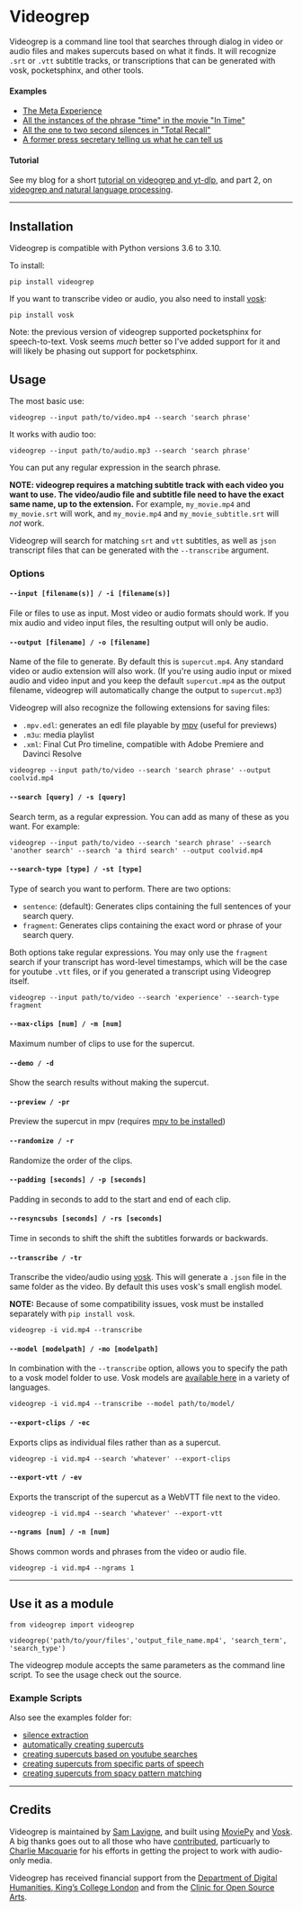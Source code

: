Videogrep
=========

Videogrep is a command line tool that searches through dialog in video or audio files and makes supercuts based on what it finds. It will recognize `.srt` or `.vtt` subtitle tracks, or transcriptions that can be generated with vosk, pocketsphinx, and other tools.

#### Examples

* [The Meta Experience](https://www.youtube.com/watch?v=nGHbOckpifw)
* [All the instances of the phrase "time" in the movie "In Time"](https://www.youtube.com/watch?v=PQMzOUeprlk)
* [All the one to two second silences in "Total Recall"](https://www.youtube.com/watch?v=qEtEbXVbYJQ)
* [A former press secretary telling us what he can tell us](https://www.youtube.com/watch?v=D7pymdCU5NQ)

#### Tutorial

See my blog for a short [tutorial on videogrep and yt-dlp](https://lav.io/notes/videogrep-tutorial/), and part 2, on [videogrep and natural language processing](https://lav.io/notes/videogrep-and-spacy/).

----

## Installation

Videogrep is compatible with Python versions 3.6 to 3.10.

To install:

```
pip install videogrep
```

If you want to transcribe video or audio, you also need to install [vosk](https://alphacephei.com/vosk/):

```
pip install vosk
```

Note: the previous version of videogrep supported pocketsphinx for speech-to-text. Vosk seems *much* better so I've added support for it and will likely be phasing out support for pocketsphinx.

## Usage

The most basic use:

```
videogrep --input path/to/video.mp4 --search 'search phrase'
```

It works with audio too:
```
videogrep --input path/to/audio.mp3 --search 'search phrase'
```

You can put any regular expression in the search phrase.

**NOTE: videogrep requires a matching subtitle track with each video you want to use. The video/audio file and subtitle file need to have the exact same name, up to the extension.** For example, `my_movie.mp4` and `my_movie.srt` will work, and `my_movie.mp4` and `my_movie_subtitle.srt` will *not* work.

Videogrep will search for matching `srt` and `vtt` subtitles, as well as `json` transcript files that can be generated with the `--transcribe` argument.

### Options

#### `--input [filename(s)] / -i [filename(s)]`

File or files to use as input. Most video or audio formats should work. If you mix audio and video input files, the resulting output will only be audio.


#### `--output [filename] / -o [filename]`

Name of the file to generate. By default this is `supercut.mp4`. Any standard video or audio extension will also work. (If you're using audio input or mixed audio and video input and you keep the default `supercut.mp4` as the output filename, videogrep will automatically change the output to `supercut.mp3`)

Videogrep will also recognize the following extensions for saving files:
  * `.mpv.edl`: generates an edl file playable by [mpv](https://mpv.io/) (useful for previews)
  * `.m3u`: media playlist
  * `.xml`: Final Cut Pro timeline, compatible with Adobe Premiere and Davinci Resolve

```
videogrep --input path/to/video --search 'search phrase' --output coolvid.mp4
```


#### `--search [query] / -s [query]`

Search term, as a regular expression. You can add as many of these as you want. For example:

```
videogrep --input path/to/video --search 'search phrase' --search 'another search' --search 'a third search' --output coolvid.mp4
```


#### `--search-type [type] / -st [type]`

Type of search you want to perform. There are two options:

* `sentence`: (default): Generates clips containing the full sentences of your search query.
* `fragment`: Generates clips containing the exact word or phrase of your search query.

Both options take regular expressions. You may only use the `fragment` search if your transcript has word-level timestamps, which will be the case for youtube `.vtt` files, or if you generated a transcript using Videogrep itself.

```
videogrep --input path/to/video --search 'experience' --search-type fragment
```

#### `--max-clips [num] / -m [num]`

Maximum number of clips to use for the supercut.


#### `--demo / -d`

Show the search results without making the supercut.

#### `--preview / -pr`

Preview the supercut in mpv (requires [mpv to be installed](https://mpv.io/))

#### `--randomize / -r`

Randomize the order of the clips.


#### `--padding [seconds] / -p [seconds]`

Padding in seconds to add to the start and end of each clip.

#### `--resyncsubs [seconds] / -rs [seconds]`

Time in seconds to shift the shift the subtitles forwards or backwards.

#### `--transcribe / -tr`

Transcribe the video/audio using [vosk](https://alphacephei.com/vosk/). This will generate a `.json` file in the same folder as the video. By default this uses vosk's small english model.

**NOTE:** Because of some compatibility issues, vosk must be installed separately with `pip install vosk`.

```
videogrep -i vid.mp4 --transcribe
```

#### `--model [modelpath] / -mo [modelpath]`

In combination with the `--transcribe` option, allows you to specify the path to a vosk model folder to use. Vosk models are [available here](https://alphacephei.com/vosk/models) in a variety of languages.

```
videogrep -i vid.mp4 --transcribe --model path/to/model/
```

#### `--export-clips / -ec`

Exports clips as individual files rather than as a supercut.

```
videogrep -i vid.mp4 --search 'whatever' --export-clips
```

#### `--export-vtt / -ev`

Exports the transcript of the supercut as a WebVTT file next to the video.

```
videogrep -i vid.mp4 --search 'whatever' --export-vtt
```

#### `--ngrams [num] / -n [num]`

Shows common words and phrases from the video or audio file.

```
videogrep -i vid.mp4 --ngrams 1
```


----


## Use it as a module

```
from videogrep import videogrep

videogrep('path/to/your/files','output_file_name.mp4', 'search_term', 'search_type')
```
The videogrep module accepts the same parameters as the command line script. To see the usage check out the source.

### Example Scripts

Also see the examples folder for:
* [silence extraction](https://github.com/antiboredom/videogrep/blob/master/examples/only_silence.py)
* [automatically creating supercuts](https://github.com/antiboredom/videogrep/blob/master/examples/auto_supercut.py)
* [creating supercuts based on youtube searches](https://github.com/antiboredom/videogrep/blob/master/examples/auto_youtube.py)
* [creating supercuts from specific parts of speech](https://github.com/antiboredom/videogrep/blob/master/examples/parts_of_speech.py)
* [creating supercuts from spacy pattern matching](https://github.com/antiboredom/videogrep/blob/master/examples/pattern_matcher.py)

----

## Credits

Videogrep is maintained by [Sam Lavigne](https://lav.io), and built using [MoviePy](https://zulko.github.io/moviepy/) and [Vosk](https://alphacephei.com/vosk/). A big thanks goes out to all those who have [contributed](https://github.com/antiboredom/videogrep/graphs/contributors), particuarly to [Charlie Macquarie](https://charliemacquarie.com) for his efforts in getting the project to work with audio-only media.

Videogrep has received financial support from the [Department of Digital Humanities, King’s College London](https://www.kcl.ac.uk/ddh) and from the [Clinic for Open Source Arts](https://clinicopensourcearts.org/).
